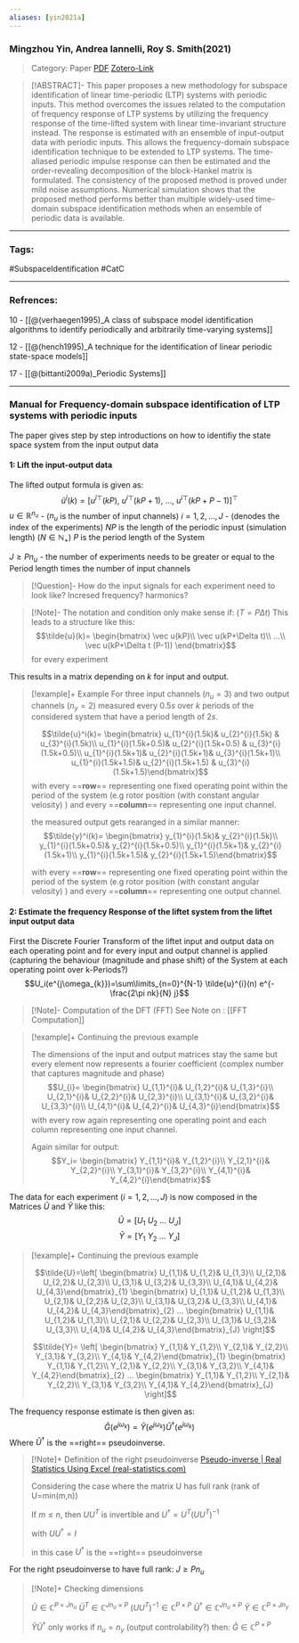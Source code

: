 ```yaml
---
aliases: [yin2021a]
---
```

### Mingzhou Yin, Andrea Iannelli, Roy S. Smith(2021)

> Category: Paper
> [PDF](yin2021a.pdf)
> [Zotero-Link](zotero://select/items/@yin2021a)

>[!ABSTRACT]-
>This paper proposes a new methodology for subspace identification of linear time-periodic (LTP) systems with periodic inputs. This method overcomes the issues related to the computation of frequency response of LTP systems by utilizing the frequency response of the time-lifted system with linear time-invariant structure instead. The response is estimated with an ensemble of input-output data with periodic inputs. This allows the frequency-domain subspace identification technique to be extended to LTP systems. The time-aliased periodic impulse response can then be estimated and the order-revealing decomposition of the block-Hankel matrix is formulated. The consistency of the proposed method is proved under mild noise assumptions. Numerical simulation shows that the proposed method performs better than multiple widely-used time-domain subspace identification methods when an ensemble of periodic data is available.

---
### Tags:

#SubspaceIdentification 
#CatC 

---
### Refrences:

10 - [[@(verhaegen1995)_A class of subspace model identification algorithms to identify periodically and arbitrarily time-varying systems]]

12 - [[@(hench1995)_A technique for the identification of linear periodic state-space models]]

17 - [[@(bittanti2009a)_Periodic Systems]]


---
### Manual for Frequency-domain subspace identification of LTP systems with periodic inputs
The paper gives step by step introductions on how to identifiy the state space system from the input output data

#### 1: Lift the input-output data

The lifted output formula is given as:
$${\tilde{u}^{i}}(k)=\left[ {u^{i}}^{\top}(kP),\ {u^{i}}^{\top}(kP+1),\ ...,\  {u^{i}}^{\top} (kP+P-1)\right]^{\top}$$
$u \in \mathbb{R}^{n_{u}}$ - ($n_{u}$ is the number of input channels)
$i=1,2,...,J$ - (denodes the index of the experiments)
$NP$ is the length of the periodic inpust (simulation length) $(N \in \mathbb{N}_{+})$ 
$P$ is the period length of the System

$J \geq Pn_{u}$ - the number of experiments needs to be greater or equal to the Period length times the number of input channels

>[!Question]-
>How do the input signals for each experiment need to look like? Incresed frequency? harmonics?

>[!Note]-
>The notation and condition only make sense if: $(T=P\Delta t)$
>This leads to a structure like this:
>$$\tilde{u}(k)=
\begin{bmatrix} 
\vec u(kP)\\
\vec u(kP+\Delta t)\\
...\\
\vec u(kP+\Delta t (P-1)) \end{bmatrix}$$
>for every experiment

This results in a matrix depending on $k$ for input and output. 

>[!example]+ Example
> For three input channels ($n_u=3$) and two output channels ($n_y=2$) measured every $0.5s$ over $k$ periods of the considered system that have a period length of $2s$.
> 
> $$\tilde{u}^i(k)=
> \begin{bmatrix}
u_{1}^{i}(1.5k)& u_{2}^{i}(1.5k) & u_{3}^{i}(1.5k)\\
u_{1}^{i}(1.5k+0.5)& u_{2}^{i}(1.5k+0.5) & u_{3}^{i}(1.5k+0.5)\\
u_{1}^{i}(1.5k+1)& u_{2}^{i}(1.5k+1)& u_{3}^{i}(1.5k+1)\\
u_{1}^{i}(1.5k+1.5)& u_{2}^{i}(1.5k+1.5) &  u_{3}^{i}(1.5k+1.5)\end{bmatrix}$$
>with every ==**row**== representing one fixed operating point within the period of the system (e.g rotor position (with constant angular velosity) )
>and every ==**column**== representing one input channel.
>
>the measured output gets rearanged in a similar manner:
>$$\tilde{y}^i(k)=
 \begin{bmatrix}
y_{1}^{i}(1.5k)& y_{2}^{i}(1.5k)\\
y_{1}^{i}(1.5k+0.5)& y_{2}^{i}(1.5k+0.5)\\
y_{1}^{i}(1.5k+1)& y_{2}^{i}(1.5k+1)\\
y_{1}^{i}(1.5k+1.5)& y_{2}^{i}(1.5k+1.5)\end{bmatrix}$$
>
>with every ==**row**== representing one fixed operating point within the period of the system (e.g rotor position (with constant angular velosity) )
>and every ==**column**== representing one output channel.



#### 2: Estimate the frequency Response of the liftet system from the liftet input output data

First the Discrete Fourier Transform of the liftet input and output data on each operating point and for every input and output channel is applied (capturing the behaviour (magnitude and phase shift) of the System at each operating point over k-Periods?)
$$U_i(e^{j\omega_{k}})=\sum\limits_{n=0}^{N-1} \tilde{u}^{i}(n) e^{-\frac{2\pi nk}{N} j}$$
>[!Note]- Computation of the DFT (FFT)
>See Note on : [[FFT Computation]]

>[!example]+ Continuing the previous example
>
> The dimensions of the input and output matrices stay the same but every element now represents a fourier coefficient (complex number that captures magnitude and phase)
> $$U_{i}=
\begin{bmatrix}
U_{1,1}^{i}& U_{1,2}^{i}& U_{1,3}^{i}\\
U_{2,1}^{i}& U_{2,2}^{i}& U_{2,3}^{i}\\
U_{3,1}^{i}& U_{3,2}^{i}& U_{3,3}^{i}\\
U_{4,1}^{i}& U_{4,2}^{i}& U_{4,3}^{i}\end{bmatrix}$$
>with every row again representing one operating point and each column representing one input channel.
>
>Again similar for output:
>$$Y_i=
\begin{bmatrix}
Y_{1,1}^{i}& Y_{1,2}^{i}\\
Y_{2,1}^{i}& Y_{2,2}^{i}\\
Y_{3,1}^{i}& Y_{3,2}^{i}\\
Y_{4,1}^{i}& Y_{4,2}^{i}\end{bmatrix}$$

The data for each experiment ($i=1,2,...,J$) is now composed in the Matrices $\tilde{U}$ and $\tilde{Y}$ like this:
$$\tilde{U}=[U_{1}\ U_{2}\ ...\ U_{J}]$$
$$\tilde{Y}=[Y_{1}\ Y_{2}\ ...\ Y_{J}]$$
>[!example]+ Continuing the previous example
>
>$$\tilde{U}=\left[
\begin{bmatrix}
U_{1,1}& U_{1,2}& U_{1,3}\\
U_{2,1}& U_{2,2}& U_{2,3}\\
U_{3,1}& U_{3,2}& U_{3,3}\\
U_{4,1}& U_{4,2}& U_{4,3}\end{bmatrix}_{1}
\begin{bmatrix}
U_{1,1}& U_{1,2}& U_{1,3}\\
U_{2,1}& U_{2,2}& U_{2,3}\\
U_{3,1}& U_{3,2}& U_{3,3}\\
U_{4,1}& U_{4,2}& U_{4,3}\end{bmatrix}_{2}
...
\begin{bmatrix}
U_{1,1}& U_{1,2}& U_{1,3}\\
U_{2,1}& U_{2,2}& U_{2,3}\\
U_{3,1}& U_{3,2}& U_{3,3}\\
U_{4,1}& U_{4,2}& U_{4,3}\end{bmatrix}_{J}
\right]$$
>
>$$\tilde{Y}= \left[
\begin{bmatrix}
Y_{1,1}& Y_{1,2}\\
Y_{2,1}& Y_{2,2}\\
Y_{3,1}& Y_{3,2}\\
Y_{4,1}& Y_{4,2}\end{bmatrix}_{1}
\begin{bmatrix}
Y_{1,1}& Y_{1,2}\\
Y_{2,1}& Y_{2,2}\\
Y_{3,1}& Y_{3,2}\\
Y_{4,1}& Y_{4,2}\end{bmatrix}_{2}
...
\begin{bmatrix}
Y_{1,1}& Y_{1,2}\\
Y_{2,1}& Y_{2,2}\\
Y_{3,1}& Y_{3,2}\\
Y_{4,1}& Y_{4,2}\end{bmatrix}_{J}
\right]$$

The frequency response estimate is then given as:
$$\hat{G}(e^{j\omega_{k}})=\tilde{Y}(e^{j\omega_{k}})\tilde{U}^{\dagger} (e^{j\omega_{k}})$$
Where $\tilde{U}^{\dagger}$ is the ==right== pseudoinverse. 

>[!Note]+ Definition of the right pseudoinverse
>[Pseudo-inverse | Real Statistics Using Excel (real-statistics.com)](https://www.real-statistics.com/linear-algebra-matrix-topics/pseudo-inverse/#:~:text=Using%20the%20SVD%20method,then%20transposing%20the%20resulting%20matrix.)
>
>Considering the case where the matrix U has full rank (rank of U=min(m,n)) 
>
>If $m \leq n$, then $UU^{T}$ is invertible and $U^{\dagger}=U^{T}(UU^T)^{-1}$ 
>
>with $UU^{\dagger}=I$ 
>
>in this case $U^{\dagger}$ is the ==right== pseudoinverse

For the right pseudoinverse to have full rank: $J \geq Pn_{u}$ 

>[!Note]+ Checking dimensions
>
>$\tilde{U} \in \mathbb{C}^{P \times Jn_{u}}$ 
>$\tilde{U}^{T} \in \mathbb{C}^{Jn_{u} \times P}$ 
>$(UU^{T})^{-1} \in \mathbb{C}^{P\times P}$
>$\tilde{U}^{\dagger} \in \mathbb{C}^{Jn_{u}\times P}$
>$\tilde{Y} \in \mathbb{C}^{P \times Jn_{y}}$ 
>
>$\tilde{Y}\tilde{U}^{\dagger}$ only works if $n_{u}=n_{y}$ (output controlability?)
>then:
>$\hat{G} \in \mathbb{C}^{P\times P}$ 

